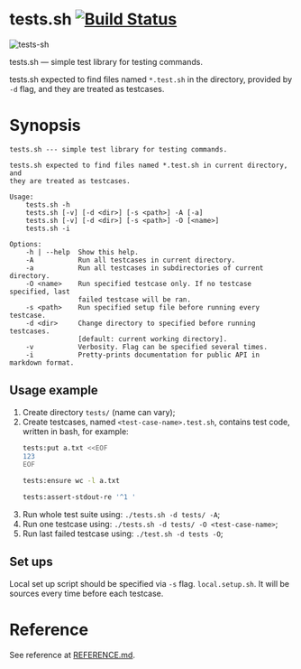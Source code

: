 tests.sh [![Build Status](https://travis-ci.org/reconquest/tests.sh.svg?branch=master)](https://travis-ci.org/reconquest/tests.sh)
========

![tests-sh](https://cloud.githubusercontent.com/assets/674812/14815361/c029d328-0bcc-11e6-91b6-4f27c872d060.gif)

tests.sh — simple test library for testing commands.

tests.sh expected to find files named `*.test.sh` in the directory, provided by
`-d` flag, and they are treated as testcases.

# Synopsis

```
tests.sh --- simple test library for testing commands.

tests.sh expected to find files named *.test.sh in current directory, and
they are treated as testcases.

Usage:
    tests.sh -h
    tests.sh [-v] [-d <dir>] [-s <path>] -A [-a]
    tests.sh [-v] [-d <dir>] [-s <path>] -O [<name>]
    tests.sh -i

Options:
    -h | --help  Show this help.
    -A           Run all testcases in current directory.
    -a           Run all testcases in subdirectories of current directory.
    -O <name>    Run specified testcase only. If no testcase specified, last
                 failed testcase will be ran.
    -s <path>    Run specified setup file before running every testcase.
    -d <dir>     Change directory to specified before running testcases.
                 [default: current working directory].
    -v           Verbosity. Flag can be specified several times.
    -i           Pretty-prints documentation for public API in markdown format.
```

## Usage example

1. Create directory `tests/` (name can vary);
2. Create testcases, named `<test-case-name>.test.sh`, contains test code,
   written in bash, for example:
   ```bash
   tests:put a.txt <<EOF
   123
   EOF

   tests:ensure wc -l a.txt

   tests:assert-stdout-re '^1 '
   ```
4. Run whole test suite using: `./tests.sh -d tests/ -A`;
5. Run one testcase using: `./tests.sh -d tests/ -O <test-case-name>`;
6. Run last failed testcase using: `./test.sh -d tests -O`;

## Set ups

Local set up script should be specified via `-s` flag. `local.setup.sh`. It
will be sources every time before each testcase.

# Reference

See reference at [REFERENCE.md](REFERENCE.md).
